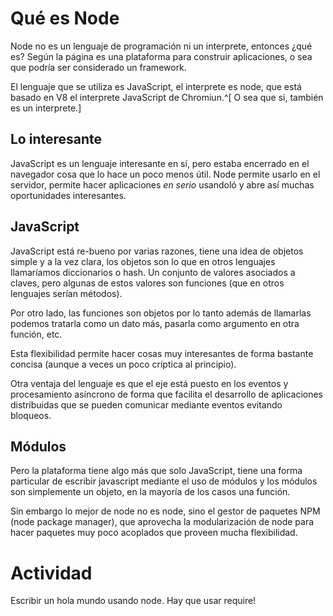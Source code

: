 # Qué es Node

Node no es un lenguaje de programación ni un interprete, entonces ¿qué es?
Según la página es una plataforma para construir aplicaciones, o sea que podría
ser considerado un framework.

El lenguaje que se utiliza es JavaScript, el interprete es node, que está
basado en V8 el interprete JavaScript de Chromiun.^[ O sea que si, también es un
interprete.]

## Lo interesante

JavaScript es un lenguaje interesante en sí, pero estaba encerrado en el
navegador cosa que lo hace un poco menos útil. Node permite usarlo en el
servidor, permite hacer aplicaciones *en serio* usandoló y abre así muchas
oportunidades interesantes.

## JavaScript

JavaScript está re-bueno por varias razones, tiene una idea de objetos simple y
a la vez clara, los objetos son lo que en otros lenguajes llamaríamos
diccionarios o hash. Un conjunto de valores asociados a claves, pero algunas de
estos valores son funciones (que en otros lenguajes serían métodos).

Por otro lado, las funciones son objetos por lo tanto además de llamarlas
podemos tratarla como un dato más, pasarla como argumento en otra función, etc.

Esta flexibilidad permite hacer cosas muy interesantes de forma bastante
concisa (aunque a veces un poco críptica al principio).

Otra ventaja del lenguaje es que el eje está puesto en los eventos y
procesamiento asíncrono de forma que facilita el desarrollo de aplicaciones
distribuidas que se pueden comunicar mediante eventos evitando bloqueos.

## Módulos

Pero la plataforma tiene algo más que solo JavaScript, tiene una forma
particular de escribir javascript mediante el uso de módulos y los módulos son
simplemente un objeto, en la mayoría de los casos una función.

Sin embargo lo mejor de node no es node, sino el gestor de paquetes NPM (node
package manager), que aprovecha la modularización de node para hacer
paquetes muy poco acoplados que proveen mucha flexibilidad.

# Actividad

Escribir un hola mundo usando node. Hay que usar require!
